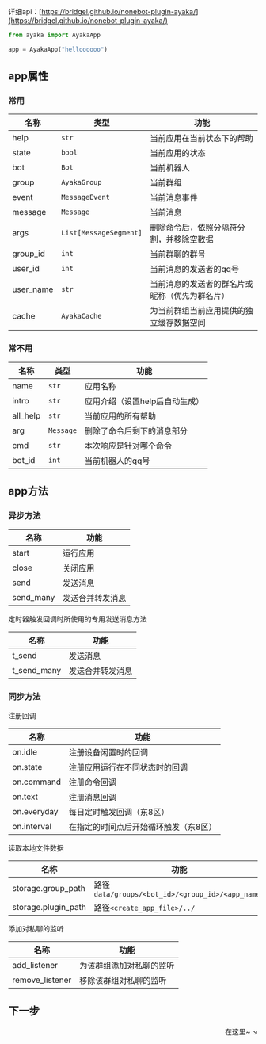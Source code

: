 详细api：[https://bridgel.github.io/nonebot-plugin-ayaka/](https://bridgel.github.io/nonebot-plugin-ayaka/)


```py
from ayaka import AyakaApp

app = AyakaApp("helloooooo")
```

## app属性

### 常用

| 名称      | 类型                   | 功能                                           |
| --------- | ---------------------- | ---------------------------------------------- |
| help      | `str`                  | 当前应用在当前状态下的帮助                     |
| state     | `bool`                 | 当前应用的状态                                 |
| bot       | `Bot`                  | 当前机器人                                     |
| group     | `AyakaGroup`           | 当前群组                                       |
| event     | `MessageEvent`         | 当前消息事件                                   |
| message   | `Message`              | 当前消息                                       |
| args      | `List[MessageSegment]` | 删除命令后，依照分隔符分割，并移除空数据       |
| group_id  | `int`                  | 当前群聊的群号                                 |
| user_id   | `int`                  | 当前消息的发送者的qq号                         |
| user_name | `str`                  | 当前消息的发送者的群名片或昵称（优先为群名片） |
| cache     | `AyakaCache`           | 为当前群组当前应用提供的独立缓存数据空间       |

### 常不用

| 名称     | 类型      | 功能                           |
| -------- | --------- | ------------------------------ |
| name     | `str`     | 应用名称                       |
| intro    | `str`     | 应用介绍（设置help后自动生成） |
| all_help | `str`     | 当前应用的所有帮助             |
| arg      | `Message` | 删除了命令后剩下的消息部分     |
| cmd      | `str`     | 本次响应是针对哪个命令         |
| bot_id   | `int`     | 当前机器人的qq号               |

## app方法

### 异步方法

| 名称      | 功能             |
| --------- | ---------------- |
| start     | 运行应用         |
| close     | 关闭应用         |
| send      | 发送消息         |
| send_many | 发送合并转发消息 |

定时器触发回调时所使用的专用发送消息方法

| 名称        | 功能             |
| ----------- | ---------------- |
| t_send      | 发送消息         |
| t_send_many | 发送合并转发消息 |

### 同步方法

注册回调

| 名称        | 功能                                  |
| ----------- | ------------------------------------- |
| on.idle     | 注册设备闲置时的回调                  |
| on.state    | 注册应用运行在不同状态时的回调        |
| on.command  | 注册命令回调                          |
| on.text     | 注册消息回调                          |
| on.everyday | 每日定时触发回调（东8区）             |
| on.interval | 在指定的时间点后开始循环触发（东8区） |

读取本地文件数据

| 名称                | 功能                                             |
| ------------------- | ------------------------------------------------ |
| storage.group_path  | 路径`data/groups/<bot_id>/<group_id>/<app_name>` |
| storage.plugin_path | 路径`<create_app_file>/../`                      |

添加对私聊的监听

| 名称            | 功能                     |
| --------------- | ------------------------ |
| add_listener    | 为该群组添加对私聊的监听 |
| remove_listener | 移除该群组对私聊的监听   |

## 下一步

<div align="right">
    在这里~ ↘
</div>
